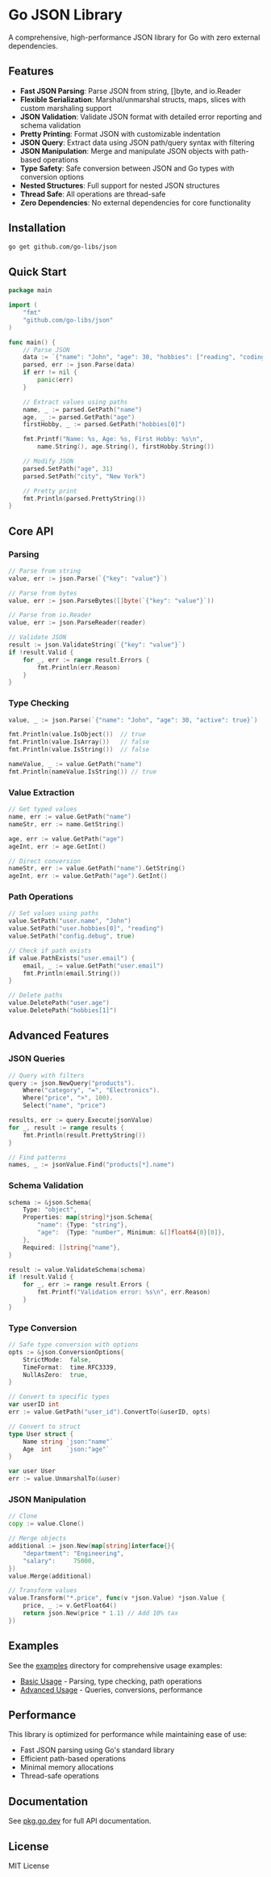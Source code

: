 # Go JSON Library

A comprehensive, high-performance JSON library for Go with zero external dependencies.

## Features

- **Fast JSON Parsing**: Parse JSON from string, []byte, and io.Reader
- **Flexible Serialization**: Marshal/unmarshal structs, maps, slices with custom marshaling support
- **JSON Validation**: Validate JSON format with detailed error reporting and schema validation
- **Pretty Printing**: Format JSON with customizable indentation
- **JSON Query**: Extract data using JSON path/query syntax with filtering
- **JSON Manipulation**: Merge and manipulate JSON objects with path-based operations
- **Type Safety**: Safe conversion between JSON and Go types with conversion options
- **Nested Structures**: Full support for nested JSON structures
- **Thread Safe**: All operations are thread-safe
- **Zero Dependencies**: No external dependencies for core functionality

## Installation

```bash
go get github.com/go-libs/json
```

## Quick Start

```go
package main

import (
    "fmt"
    "github.com/go-libs/json"
)

func main() {
    // Parse JSON
    data := `{"name": "John", "age": 30, "hobbies": ["reading", "coding"]}`
    parsed, err := json.Parse(data)
    if err != nil {
        panic(err)
    }

    // Extract values using paths
    name, _ := parsed.GetPath("name")
    age, _ := parsed.GetPath("age")
    firstHobby, _ := parsed.GetPath("hobbies[0]")

    fmt.Printf("Name: %s, Age: %s, First Hobby: %s\n",
        name.String(), age.String(), firstHobby.String())

    // Modify JSON
    parsed.SetPath("age", 31)
    parsed.SetPath("city", "New York")

    // Pretty print
    fmt.Println(parsed.PrettyString())
}
```

## Core API

### Parsing

```go
// Parse from string
value, err := json.Parse(`{"key": "value"}`)

// Parse from bytes
value, err := json.ParseBytes([]byte(`{"key": "value"}`))

// Parse from io.Reader
value, err := json.ParseReader(reader)

// Validate JSON
result := json.ValidateString(`{"key": "value"}`)
if !result.Valid {
    for _, err := range result.Errors {
        fmt.Println(err.Reason)
    }
}
```

### Type Checking

```go
value, _ := json.Parse(`{"name": "John", "age": 30, "active": true}`)

fmt.Println(value.IsObject())  // true
fmt.Println(value.IsArray())   // false
fmt.Println(value.IsString())  // false

nameValue, _ := value.GetPath("name")
fmt.Println(nameValue.IsString()) // true
```

### Value Extraction

```go
// Get typed values
name, err := value.GetPath("name")
nameStr, err := name.GetString()

age, err := value.GetPath("age")
ageInt, err := age.GetInt()

// Direct conversion
nameStr, err := value.GetPath("name").GetString()
ageInt, err := value.GetPath("age").GetInt()
```

### Path Operations

```go
// Set values using paths
value.SetPath("user.name", "John")
value.SetPath("user.hobbies[0]", "reading")
value.SetPath("config.debug", true)

// Check if path exists
if value.PathExists("user.email") {
    email, _ := value.GetPath("user.email")
    fmt.Println(email.String())
}

// Delete paths
value.DeletePath("user.age")
value.DeletePath("hobbies[1]")
```

## Advanced Features

### JSON Queries

```go
// Query with filters
query := json.NewQuery("products").
    Where("category", "=", "Electronics").
    Where("price", ">", 100).
    Select("name", "price")

results, err := query.Execute(jsonValue)
for _, result := range results {
    fmt.Println(result.PrettyString())
}

// Find patterns
names, _ := jsonValue.Find("products[*].name")
```

### Schema Validation

```go
schema := &json.Schema{
    Type: "object",
    Properties: map[string]*json.Schema{
        "name": {Type: "string"},
        "age":  {Type: "number", Minimum: &[]float64{0}[0]},
    },
    Required: []string{"name"},
}

result := value.ValidateSchema(schema)
if !result.Valid {
    for _, err := range result.Errors {
        fmt.Printf("Validation error: %s\n", err.Reason)
    }
}
```

### Type Conversion

```go
// Safe type conversion with options
opts := &json.ConversionOptions{
    StrictMode:  false,
    TimeFormat:  time.RFC3339,
    NullAsZero:  true,
}

// Convert to specific types
var userID int
err := value.GetPath("user_id").ConvertTo(&userID, opts)

// Convert to struct
type User struct {
    Name string `json:"name"`
    Age  int    `json:"age"`
}

var user User
err := value.UnmarshalTo(&user)
```

### JSON Manipulation

```go
// Clone
copy := value.Clone()

// Merge objects
additional := json.New(map[string]interface{}{
    "department": "Engineering",
    "salary":     75000,
})
value.Merge(additional)

// Transform values
value.Transform("*.price", func(v *json.Value) *json.Value {
    price, _ := v.GetFloat64()
    return json.New(price * 1.1) // Add 10% tax
})
```

## Examples

See the [examples](./examples/) directory for comprehensive usage examples:

- [Basic Usage](./examples/basic_usage.go) - Parsing, type checking, path operations
- [Advanced Usage](./examples/advanced_usage.go) - Queries, conversions, performance

## Performance

This library is optimized for performance while maintaining ease of use:

- Fast JSON parsing using Go's standard library
- Efficient path-based operations
- Minimal memory allocations
- Thread-safe operations

## Documentation

See [pkg.go.dev](https://pkg.go.dev/github.com/go-libs/json) for full API documentation.

## License

MIT License
